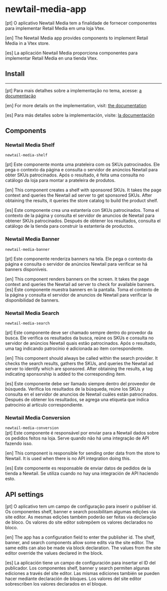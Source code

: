 # newtail-media-app
[pt] O aplicativo Newtail Media tem a finalidade de fornecer componentes para implementar Retail Media em uma loja Vtex.      

[en] The Newtail Media app provides components to implement Retail Media in a Vtex store.      

[es] La aplicación Newtail Media proporciona componentes para implementar Retail Media en una tienda Vtex.


## Install
--- 

[pt] Para mais detalhes sobre a implementação no tema, acesse: [a documentação](https://newtail-media.readme.io/reference/vtex)      

[en] For more details on the implementation, visit: [the documentation](https://newtail-media.readme.io/reference/vtex)    

[es] Para más detalles sobre la implementación, visite: [la documentación](https://newtail-media.readme.io/reference/vtex)

## Components

### Newtail Media Shelf
`newtail-media-shelf`    

[pt] Este componente monta uma prateleira com os SKUs patrocinados. Ele pega o contexto da página e consulta o servidor de anúncios Newtail para obter SKUs patrocinados. Após o resultado, é feita uma consulta no catálogo da loja para montar a prateleira de produtos.

[en] This component creates a shelf with sponsored SKUs. It takes the page context and queries the Newtail ad server to get sponsored SKUs. After obtaining the results, it queries the store catalog to build the product shelf.

[es] Este componente crea una estantería con SKUs patrocinados. Toma el contexto de la página y consulta el servidor de anuncios de Newtail para obtener SKUs patrocinados. Después de obtener los resultados, consulta el catálogo de la tienda para construir la estantería de productos.

### Newtail Media Banner
`newtail-media-banner`      

[pt] Este componente renderiza banners na tela. Ele pega o contexto da página e consulta o servidor de anúncios Newtail para verificar se há banners disponíveis.

[en] This component renders banners on the screen. It takes the page context and queries the Newtail ad server to check for available banners.
[es] Este componente muestra banners en la pantalla. Toma el contexto de la página y consulta el servidor de anuncios de Newtail para verificar la disponibilidad de banners.

### Newtail Media Search
`newtail-media-search`      

[pt] Este componente deve ser chamado sempre dentro do provedor da busca. Ele verifica os resultados da busca, reúne os SKUs e consulta no servidor de anúncios Newtail quais estão patrocinados. Após o resultado, uma tag indicando patrocínio é adicionada ao item correspondente.

[en] This component should always be called within the search provider. It checks the search results, gathers the SKUs, and queries the Newtail ad server to identify which are sponsored. After obtaining the results, a tag indicating sponsorship is added to the corresponding item.

[es] Este componente debe ser llamado siempre dentro del proveedor de búsqueda. Verifica los resultados de la búsqueda, reúne los SKUs y consulta en el servidor de anuncios de Newtail cuáles están patrocinados. Después de obtener los resultados, se agrega una etiqueta que indica patrocinio al artículo correspondiente.

### Newtail Media Conversion
`newtail-media-conversion`      
[pt] Este componente é responsável por enviar para a Newtail dados sobre os pedidos feitos na loja. Serve quando não há uma integração de API fazendo isso.

[en] This component is responsible for sending order data from the store to Newtail. It is used when there is no API integration doing this.

[es] Este componente es responsable de enviar datos de pedidos de la tienda a Newtail. Se utiliza cuando no hay una integración de API haciendo esto.

## API settings
[pt] O aplicativo tem um campo de configuração para inserir o publiser id. Os componentes shelf, banner e search possibilitam algumas edições via site editor. As mesmas edições também poderão ser feitas via declaração de bloco. Os valores do site editor sobrepõem os valores declarados no bloco.

[en] The app has a configuration field to enter the publisher id. The shelf, banner, and search components allow some edits via the site editor. The same edits can also be made via block declaration. The values from the site editor override the values declared in the block.

[es] La aplicación tiene un campo de configuración para insertar el ID del publicador. Los componentes shelf, banner y search permiten algunas ediciones a través del site editor. Las mismas ediciones también se pueden hacer mediante declaración de bloques. Los valores del site editor sobrescriben los valores declarados en el bloque.